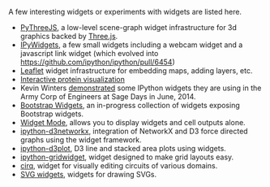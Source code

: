 A few interesting widgets or experiments with widgets are listed here.

* [PyThreeJS](https://github.com/jasongrout/pythreejs), a low-level scene-graph widget infrastructure for 3d graphics backed by [Three.js](http://threejs.org/).
* [IPyWidgets](https://github.com/jasongrout/ipywidgets), a few small widgets including a webcam widget and a javascript link widget (which evolved into https://github.com/ipython/ipython/pull/6454)
* [Leaflet](https://github.com/ellisonbg/leaftletwidget) widget infrastructure for embedding maps, adding layers, etc.
* [Interactive protein visualization](http://mail.scipy.org/pipermail/ipython-dev/2014-September/014831.html)
* Kevin Winters [demonstrated](https://www.youtube.com/watch?v=AntjkbXv1bA) some IPython widgets they are using in the Army Corp of Engineers at Sage Days in June, 2014.
* [Bootstrap Widgets](https://github.com/bollwyvl/ip-bootstrap), an in-progress collection of widgets exposing Bootstrap widgets.
* [Widget Mode](https://github.com/jdfreder/ipython-widgetmode), allows you to display widgets and cell outputs alone.
* [ipython-d3networkx](https://github.com/jdfreder/ipython-d3networkx), integration of NetworkX and D3 force directed graphs using the widget framework.
* [ipython-d3plot](https://github.com/jdfreder/ipython-d3plot), D3 line and stacked area plots using widgets.
* [ipython-gridwidget](https://github.com/jdfreder/ipython-gridwidget), widget designed to make grid layouts easy.
* [cirq](https://github.com/ntezak/cirq), widget for visually editing circuits of various domains.
* [SVG widgets](https://github.com/nworbmot/svgwidgets), widgets for drawing SVGs.